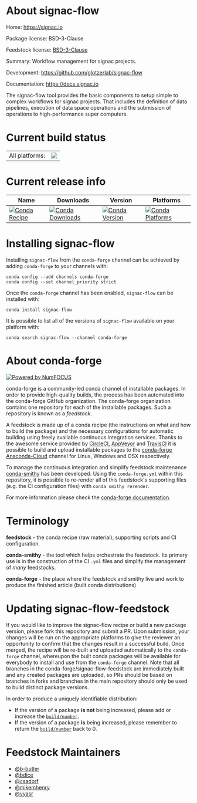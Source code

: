 About signac-flow
=================

Home: https://signac.io

Package license: BSD-3-Clause

Feedstock license: [BSD-3-Clause](https://github.com/conda-forge/signac-flow-feedstock/blob/master/LICENSE.txt)

Summary: Workflow management for signac projects.

Development: https://github.com/glotzerlab/signac-flow

Documentation: https://docs.signac.io

The signac-flow tool provides the basic components to setup simple to
complex workflows for signac projects. That includes the definition of
data pipelines, execution of data space operations and the submission
of operations to high-performance super computers.


Current build status
====================


<table><tr><td>All platforms:</td>
    <td>
      <a href="https://dev.azure.com/conda-forge/feedstock-builds/_build/latest?definitionId=1909&branchName=master">
        <img src="https://dev.azure.com/conda-forge/feedstock-builds/_apis/build/status/signac-flow-feedstock?branchName=master">
      </a>
    </td>
  </tr>
</table>

Current release info
====================

| Name | Downloads | Version | Platforms |
| --- | --- | --- | --- |
| [![Conda Recipe](https://img.shields.io/badge/recipe-signac--flow-green.svg)](https://anaconda.org/conda-forge/signac-flow) | [![Conda Downloads](https://img.shields.io/conda/dn/conda-forge/signac-flow.svg)](https://anaconda.org/conda-forge/signac-flow) | [![Conda Version](https://img.shields.io/conda/vn/conda-forge/signac-flow.svg)](https://anaconda.org/conda-forge/signac-flow) | [![Conda Platforms](https://img.shields.io/conda/pn/conda-forge/signac-flow.svg)](https://anaconda.org/conda-forge/signac-flow) |

Installing signac-flow
======================

Installing `signac-flow` from the `conda-forge` channel can be achieved by adding `conda-forge` to your channels with:

```
conda config --add channels conda-forge
conda config --set channel_priority strict
```

Once the `conda-forge` channel has been enabled, `signac-flow` can be installed with:

```
conda install signac-flow
```

It is possible to list all of the versions of `signac-flow` available on your platform with:

```
conda search signac-flow --channel conda-forge
```


About conda-forge
=================

[![Powered by NumFOCUS](https://img.shields.io/badge/powered%20by-NumFOCUS-orange.svg?style=flat&colorA=E1523D&colorB=007D8A)](http://numfocus.org)

conda-forge is a community-led conda channel of installable packages.
In order to provide high-quality builds, the process has been automated into the
conda-forge GitHub organization. The conda-forge organization contains one repository
for each of the installable packages. Such a repository is known as a *feedstock*.

A feedstock is made up of a conda recipe (the instructions on what and how to build
the package) and the necessary configurations for automatic building using freely
available continuous integration services. Thanks to the awesome service provided by
[CircleCI](https://circleci.com/), [AppVeyor](https://www.appveyor.com/)
and [TravisCI](https://travis-ci.com/) it is possible to build and upload installable
packages to the [conda-forge](https://anaconda.org/conda-forge)
[Anaconda-Cloud](https://anaconda.org/) channel for Linux, Windows and OSX respectively.

To manage the continuous integration and simplify feedstock maintenance
[conda-smithy](https://github.com/conda-forge/conda-smithy) has been developed.
Using the ``conda-forge.yml`` within this repository, it is possible to re-render all of
this feedstock's supporting files (e.g. the CI configuration files) with ``conda smithy rerender``.

For more information please check the [conda-forge documentation](https://conda-forge.org/docs/).

Terminology
===========

**feedstock** - the conda recipe (raw material), supporting scripts and CI configuration.

**conda-smithy** - the tool which helps orchestrate the feedstock.
                   Its primary use is in the construction of the CI ``.yml`` files
                   and simplify the management of *many* feedstocks.

**conda-forge** - the place where the feedstock and smithy live and work to
                  produce the finished article (built conda distributions)


Updating signac-flow-feedstock
==============================

If you would like to improve the signac-flow recipe or build a new
package version, please fork this repository and submit a PR. Upon submission,
your changes will be run on the appropriate platforms to give the reviewer an
opportunity to confirm that the changes result in a successful build. Once
merged, the recipe will be re-built and uploaded automatically to the
`conda-forge` channel, whereupon the built conda packages will be available for
everybody to install and use from the `conda-forge` channel.
Note that all branches in the conda-forge/signac-flow-feedstock are
immediately built and any created packages are uploaded, so PRs should be based
on branches in forks and branches in the main repository should only be used to
build distinct package versions.

In order to produce a uniquely identifiable distribution:
 * If the version of a package **is not** being increased, please add or increase
   the [``build/number``](https://docs.conda.io/projects/conda-build/en/latest/resources/define-metadata.html#build-number-and-string).
 * If the version of a package **is** being increased, please remember to return
   the [``build/number``](https://docs.conda.io/projects/conda-build/en/latest/resources/define-metadata.html#build-number-and-string)
   back to 0.

Feedstock Maintainers
=====================

* [@b-butler](https://github.com/b-butler/)
* [@bdice](https://github.com/bdice/)
* [@csadorf](https://github.com/csadorf/)
* [@mikemhenry](https://github.com/mikemhenry/)
* [@vyasr](https://github.com/vyasr/)

